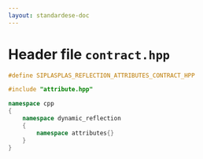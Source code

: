 ```yaml
---
layout: standardese-doc
---
```


# Header file `contract.hpp`

``` cpp
#define SIPLASPLAS_REFLECTION_ATTRIBUTES_CONTRACT_HPP 

#include "attribute.hpp"

namespace cpp
{
    namespace dynamic_reflection
    {
        namespace attributes{}
    }
}
```
